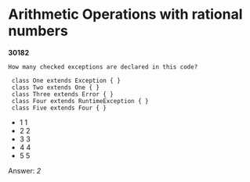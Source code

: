 Arithmetic Operations with rational numbers
===========================================
**30182**
```
How many checked exceptions are declared in this code? 
 
 class One extends Exception { } 
 class Two extends One { } 
 class Three extends Error { } 
 class Four extends RuntimeException { } 
 class Five extends Four { }
```


- 1 1
- 2 2
- 3 3
- 4 4
- 5 5

Answer: *2*

